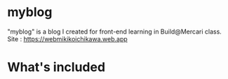 # myblog

"myblog" is a blog I created for front-end learning in Build@Mercari class.
Site : https://webmikikoichikawa.web.app

# What's included
